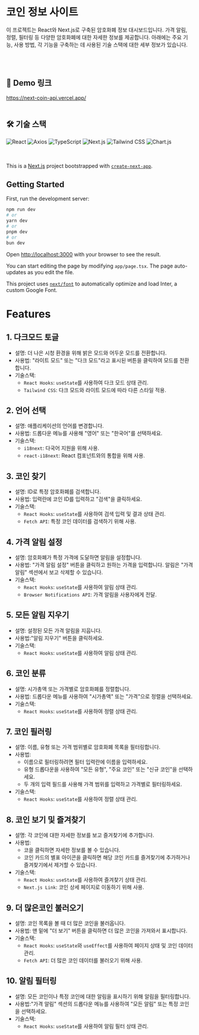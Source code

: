 # 코인 정보 사이트

이 프로젝트는 React와 Next.js로 구축된 암호화폐 정보 대시보드입니다. 가격 알림, 정렬, 필터링 등 다양한 암호화폐에 대한 자세한 정보를 제공합니다. 아래에는 주요 기능, 사용 방법, 각 기능을 구축하는 데 사용된 기술 스택에 대한 세부 정보가 있습니다.

<br>
<br>


## 🚀 Demo 링크
https://next-coin-api.vercel.app/ <br><br>

## 🛠️ 기술 스택

![React](https://img.shields.io/badge/React-61DAFB?style=for-the-badge&logo=react&logoColor=white)
![Axios](https://img.shields.io/badge/Axios-5A29E4?style=for-the-badge&logo=axios&logoColor=white)
![TypeScript](https://img.shields.io/badge/TypeScript-3178C6?style=for-the-badge&logo=typescript&logoColor=white)
![Next.js](https://img.shields.io/badge/Next.js-000000?style=for-the-badge&logo=next.js&logoColor=white)
![Tailwind CSS](https://img.shields.io/badge/Tailwind_CSS-38B2AC?style=for-the-badge&logo=tailwind-css&logoColor=white)
![Chart.js](https://img.shields.io/badge/Chart.js-FF6384?style=for-the-badge&logo=chartdotjs&logoColor=white)



<br><br>
This is a [Next.js](https://nextjs.org/) project bootstrapped with [`create-next-app`](https://github.com/vercel/next.js/tree/canary/packages/create-next-app).

## Getting Started

First, run the development server:

```bash
npm run dev
# or
yarn dev
# or
pnpm dev
# or
bun dev
```

Open [http://localhost:3000](http://localhost:3000) with your browser to see the result.

You can start editing the page by modifying `app/page.tsx`. The page auto-updates as you edit the file.

This project uses [`next/font`](https://nextjs.org/docs/basic-features/font-optimization) to automatically optimize and load Inter, a custom Google Font.

# Features

## 1. 다크모드 토글
- 설명: 더 나은 시청 환경을 위해 밝은 모드와 어두운 모드를 전환합니다.
- 사용법: "라이트 모드" 또는 "다크 모드"라고 표시된 버튼을 클릭하여 모드를 전환합니다.
- 기술스택:
  - `React Hooks`: `useState`를 사용하여 다크 모드 상태 관리.
  - `Tailwind CSS`: 다크 모드와 라이트 모드에 따라 다른 스타일 적용.
 

## 2. 언어 선택
- 설명: 애플리케이션의 언어를 변경합니다.
- 사용법: 드롭다운 메뉴를 사용해 "영어" 또는 "한국어"를 선택하세요.
- 기술스택:
  - `i18next`: 다국어 지원을 위해 사용.
  - `react-i18next`: React 컴포넌트와의 통합을 위해 사용.
    
## 3. 코인 찾기
- 설명: ID로 특정 암호화폐를 검색합니다.
- 사용법: 입력란에 코인 ID를 입력하고 "검색"을 클릭하세요.
- 기술스택:
  - `React Hooks`: `useState`를 사용하여 검색 입력 및 결과 상태 관리.
  - `Fetch API`: 특정 코인 데이터를 검색하기 위해 사용.

## 4. 가격 알림 설정
- 설명: 암호화폐가 특정 가격에 도달하면 알림을 설정합니다.
- 사용법: "가격 알림 설정" 버튼을 클릭하고 원하는 가격을 입력합니다. 알림은 "가격 알림" 섹션에서 보고 삭제할 수 있습니다.
- 기술스택:
  - `React Hooks`: `useState`를 사용하여 알림 상태 관리.
  - `Browser Notifications API`: 가격 알림을 사용자에게 전달.
   
## 5. 모든 알림 지우기
- 설명: 설정된 모든 가격 알림을 지웁니다.
- 사용법:"알림 지우기" 버튼을 클릭하세요.
- 기술스택:
  - `React Hooks`: `useState`를 사용하여 알림 상태 관리.
 
 ## 6. 코인 분류
- 설명: 시가총액 또는 가격별로 암호화폐를 정렬합니다.
- 사용법: 드롭다운 메뉴를 사용하여 "시가총액" 또는 "가격"으로 정렬을 선택하세요.
- 기술스택:
  - `React Hooks`: `useState`를 사용하여 정렬 상태 관리.
 
 ## 7. 코인 필러링
- 설명: 이름, 유형 또는 가격 범위별로 암호화폐 목록을 필터링합니다.
- 사용법:
  - 이름으로 필터링하려면 필터 입력란에 이름을 입력하세요.
  - 유형 드롭다운을 사용하여 "모든 유형", "주요 코인" 또는 "신규 코인"을 선택하세요.
  - 두 개의 입력 필드를 사용해 가격 범위를 입력하고 가격별로 필터링하세요.
- 기술스택:
  - `React Hooks`: `useState`를 사용하여 정렬 상태 관리.
 

 ## 8. 코인 보기 및 즐겨찾기
- 설명: 각 코인에 대한 자세한 정보를 보고 즐겨찾기에 추가합니다.
- 사용법:
  - 코을 클릭하면 자세한 정보를 볼 수 있습니다.
  - 코인 카드의 별표 아이콘을 클릭하면 해당 코인 카드를 즐겨찾기에 추가하거나 즐겨찾기에서 제거할 수 있습니다.
- 기술스택:
  - `React Hooks`: `useState`를 사용하여 즐겨찾기 상태 관리.
  - `Next.js Link`: 코인 상세 페이지로 이동하기 위해 사용.

 ## 9. 더 많은코인 불러오기
- 설명: 코인 목록을 볼 때 더 많은 코인을 불러옵니다.
- 사용법: 맨 밑에 "더 보기" 버튼을 클릭하면 더 많은 코인을 가져와서 표시합니다.
- 기술스택:
  - `React Hooks`: `useState`와 `useEffect`를 사용하여 페이지 상태 및 코인 데이터 관리.
  - `Fetch API`: 더 많은 코인 데이터를 불러오기 위해 사용.

 ## 10. 알림 필터링
- 설명: 모든 코인이나 특정 코인에 대한 알림을 표시하기 위해 알림을 필터링합니다.
- 사용법:"가격 알림" 섹션의 드롭다운 메뉴를 사용하여 "모든 알림" 또는 특정 코인을 선택하세요.
- 기술스택:
  - `React Hooks`: `useState`를 사용하여 알림 필터 상태 관리.









<br><br><br><br><br><br>






